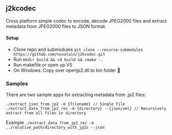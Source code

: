 ## j2kcodec

Cross platform simple codec to encode, decode JPEG2000 files and extract metadata from JPEG2000 files to JSON format.

#### Setup
* Clone repo and submodules `git clone --recurse-submodules https://github.com/novalain/j2kcodec.git`
* Run `mkdir build && cd build && cmake ..`
* Run makefile or open up VS
* On Windows: Copy over openjp2.dll to bin folder 😬 

### Samples
There are two sample apps for extracting metadata from .jp2 files: <br/>

`./extract_json_from_jp2 -m {filename} // Single file`<br/>
`./extract_data_from_jp2_rec -m {directory} --{json/xml} // Recursively extract from all files in directory`

Example
`./extract_data_from_jp2_rec -m ../relative_path/directory_with_jp2s --json`
